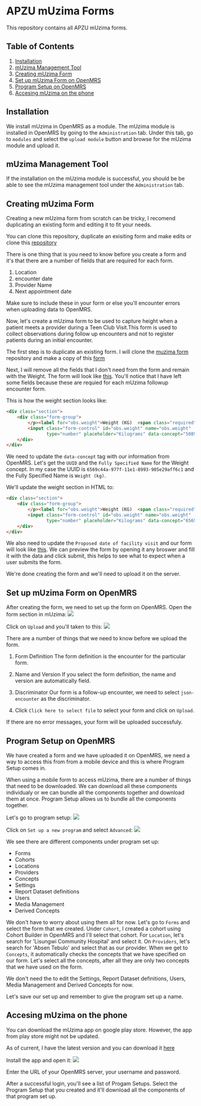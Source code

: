 # APZU mUzima Forms

This repository contains all APZU mUzima forms.

## Table of Contents

1. [Installation](#installation)
2. [mUzima Management Tool](#muzima-management-tool)
3. [Creating mUzima Form](#creating-muzima-form)
4. [Set up mUzima Form on OpenMRS](#set-up-muzima-form-on-openmrs)
5. [Program Setup on OpenMRS](#program-setup-on-openmrs)
6. [Accesing mUzima on the phone](#accesing-muzima-on-the-phone)

## Installation

We install mUzima in OpenMRS as a module. The mUzima module is installed in OpenMRS by going to the `Administration` tab. Under this tab, go to `modules` and select the `upload module` button and browse for the mUzima module and upload it.

## mUzima Management Tool

If the installation on the mUzima module is successful, you should be be able to see the mUzima management tool under the `Administration` tab.

## Creating mUzima Form

Creating a new mUzima form from scratch can be tricky, I recomend duplicating an existing form and editing it to fit your needs.

You can clone this repository, duplicate an exisiting form and make edits or clone this [repository](https://github.com/muzima/muzima-form)

There is one thing that is you need to know before you create a form and it's that there are a number of fields that are required for each form.

1. Location
2. encounter date
3. Provider Name
4. Next appointment date

Make sure to include these in your form or else you'll encounter errors when uploading data to OpenMRS.

Now, let's create a mUzima form to be used to capture height when a patient meets a provider during a Teen Club Visit.This form is used to collect observations during follow up encounters and not to register patients during an initial encounter.

The first step is to duplicate an existing form. I will clone the [muzima form](https://github.com/muzima/muzima-form) repository and make a copy of this [form](https://github.com/muzima/muzima-form/blob/master/ScreeningEncounterForm.html)

Next, I will remove all the fields that I don't need from the form and remain with the Weight. The form will look like [this](./step2.html). You'll notice that I have left some fields because these are requied for each mUzima followup encounter form.

This is how the weight section looks like:

```html
<div class="section">
    <div class="form-group">
        </p><label for="obs.weight">Weight (KG)  <span class="required">*</span></label>
        <input class="form-control" id="obs.weight" name="obs.weight"
               type="number" placeholder="Kilograms" data-concept="5089^WEIGHT (KG)^99DCT" required="required">
    </div>
</div>
```

We need to update the `data-concept` tag with our information from OpenMRS. Let's get the `UUID` and the `Fully Specified Name` for the Weight concept.
In my case the UUID is `6569c44a-977f-11e1-8993-905e29aff6c1` and the Fully Specified Name is `Weight (kg)`.

We'll update the weight section in HTML to:

```html
<div class="section">
    <div class="form-group">
        </p><label for="obs.weight">Weight (KG)  <span class="required">*</span></label>
        <input class="form-control" id="obs.weight" name="obs.weight"
               type="number" placeholder="Kilograms" data-concept="6569c44a-977f-11e1-8993-905e29aff6c1^Weight (kg)^99DCT" required="required">
    </div>
</div>
```

We also need to update the `Proposed date of facility visit` and our form will look like [this](./step4.html). We can preview the form by opening it any broswer and fill it with the data and click submit, this helps to see what to expect when a user submits the form.

We're done creating the form and we'll need to upload it on the server.

## Set up mUzima Form on OpenMRS

After creating the form, we need to set up the form on OpenMRS. Open the form section in mUzima:
![](./images/form%20section.png)

Click on `Upload` and you'll taken to this:
![](./images/upload-form.png)

There are a number of things that we need to know before we upload the form.

1. Form Definition
   The form definition is the encounter for the particular form.

2. Name and Version
   If you select the form definition, the name and version are automatically field.

3. Discriminator
   Our form is a follow-up encounter, we need to select `json-encounter` as the discriminator.

4. Click `Click here to select file` to select your form and click on `Upload`.

If there are no error messages, your form will be uploaded successfuly.

## Program Setup on OpenMRS

We have created a form and we have uploaded it on OpenMRS, we need a way to access this from from a mobile device and this is where Program Setup comes in.

When using a mobile form to access mUzima, there are a number of things that need to be downloaded. We can download all these components individualy or we can bundle all the components together and download them at once. Program Setup allows us to bundle all the components together.

Let's go to program setup:
![](./images/program%20setup.png)

Click on `Set up a new program` and select `Advanced`:
![](./images/program%20setup%201.png)

We see there are different components under program set up:

- Forms
- Cohorts
- Locations
- Providers
- Concepts
- Settings
- Report Dataset definitions
- Users
- Media Management
- Derived Concepts

We don't have to worry about using them all for now. Let's go to `Forms` and select the form that we created. Under `Cohort`, I created a cohort using Cohort Builder in OpenMRS and I'll select that cohort. For `Location`, let's search for 'Lisungwi Community Hospital' and select it. On `Providers`, let's search for 'Absen Tebulo' and select that as our provider. When we get to `Concepts`, it automatically checks the concepts that we have specified on our form. Let's select all the concepts, after all they are only two concepts that we have used on the form.

We don't need the to edit the Settings, Report Dataset definitions, Users, Media Management and Derived Concepts for now.

Let's save our set up and remember to give the program set up a name.

## Accesing mUzima on the phone

You can download the mUzima app on google play store. However, the app from play store might not be updated.

As of current, I have the latest version and you can download it [here](./apk/muzima-android-debug-3.3.2-SNAPSHOT.apk)

Install the app and open it:
![](./images/muzima%20login.jpg)

Enter the URL of your OpenMRS server, your username and password.

After a successful login, you'll see a list of Progam Setups. Select the Program Setup that you created and it'll download all the components of that program set up.
